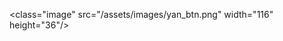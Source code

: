<!DOCTYPE html PUBLIC "-//W3C//DTD XHTML 1.0 Transitional//EN" "http://www.w3.org/TR/xhtml1/DTD/xhtml1-transitional.dtd">
   <class="image" src="/assets/images/yan_btn.png" width="116" height="36"/>
</html>